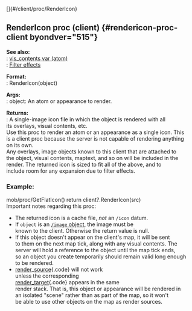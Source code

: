 []{#/client/proc/RenderIcon}    
## RenderIcon proc (client) {#rendericon-proc-client byondver="515"}    
**See also:**    
:   [vis_contents var (atom)](ref/atom/var/vis_contents)    
:   [Filter effects](ref/%7Bnotes%7D/filters)    
<!-- -->    
**Format:**    
:   RenderIcon(object)    
<!-- -->    
**Args:**    
:   object: An atom or appearance to render.    
<!-- -->    
**Returns:**    
:   A single-image icon file in which the object is rendered with all    
    its overlays, visual contents, etc.    
Use this proc to render an atom or an appearance as a single icon. This    
is a client proc because the server is not capable of rendering anything    
on its own.    
Any overlays, image objects known to this client that are attached to    
the object, visual contents, maptext, and so on will be included in the    
render. The returned icon is sized to fit all of the above, and to    
include room for any expansion due to filter effects.    
### Example:    
mob/proc/GetFlatIcon() return client?.RenderIcon(src)    
Important notes regarding this proc:    
-   The returned icon is a cache file, *not* an `/icon` datum.    
-   If `object` is an [`/image` object](ref/image), the image must be    
    known to the client. Otherwise the return value is null.    
-   If this object doesn\'t appear on the client\'s map, it will be sent    
    to them on the next map tick, along with any visual contents. The    
    server will hold a reference to the object until the map tick ends,    
    so an object you create temporarily should remain valid long enough    
    to be rendered.    
-   [render_source](ref/atom/var/render_source){.code} will not work    
    unless the corresponding    
    [render_target](ref/atom/var/render_target){.code} appears in the same    
    render stack. That is, this object or appearance will be rendered in    
    an isolated \"scene\" rather than as part of the map, so it won\'t    
    be able to use other objects on the map as render sources.  